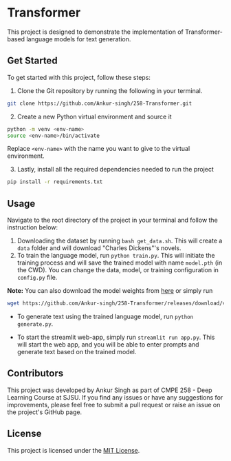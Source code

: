 # Transformer

This project is designed to demonstrate the implementation of Transformer-based language models for text generation.

## Get Started

To get started with this project, follow these steps:

1. Clone the Git repository by running the following in your terminal.
```bash
git clone https://github.com/Ankur-singh/258-Transformer.git
``` 
   
2. Create a new Python virtual environment and source it
```bash
python -m venv <env-name>
source <env-name>/bin/activate
```
Replace `<env-name>` with the name you want to give to the virtual environment.

3. Lastly, install all the required dependencies needed to run the project
```bash
pip install -r requirements.txt
``` 

## Usage
Navigate to the root directory of the project in your terminal and follow the instruction below:

1. Downloading the dataset by running `bash get_data.sh`. This will create a `data` folder and will download "Charles Dickens"'s novels. 
2. To train the language model, run `python train.py`. This will initiate the training process and will save the trained model with name `model.pth` (in the CWD). You can change the data, model, or training configuration in `config.py` file. 

**Note:** You can also download the model weights from [here](https://github.com/Ankur-singh/258-Transformer/releases/download/v0.2/model.pth) or simply run 

```bash
wget https://github.com/Ankur-singh/258-Transformer/releases/download/v0.2/model.pth
```

- To generate text using the trained language model, run `python generate.py`.


- To start the streamlit web-app, simply run `streamlit run app.py`. This will start the web app, and you will be able to enter prompts and generate text based on the trained model.

## Contributors

This project was developed by Ankur Singh as part of CMPE 258 - Deep Learning Course at SJSU. If you find any issues or have any suggestions for improvements, please feel free to submit a pull request or raise an issue on the project's GitHub page.

## License

This project is licensed under the [MIT License](https://opensource.org/licenses/MIT).
